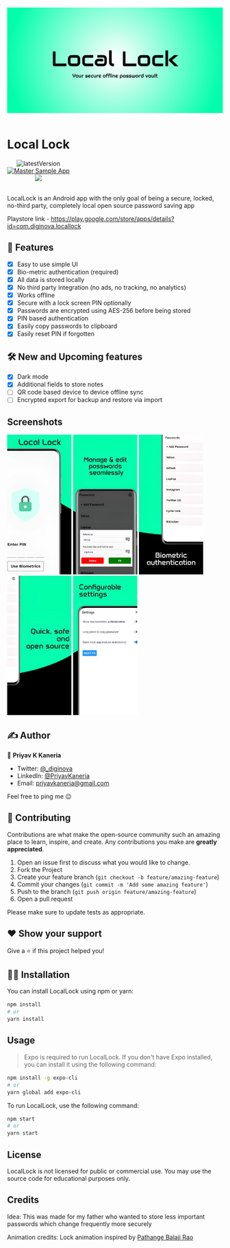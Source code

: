 ![LocalLock Screenshot](./assets/feature-graphic.png)

<div style="display: inline-block"  align="center">
<h1>Local Lock</h1>
<p>
<img src="https://img.shields.io/github/v/release/PriyavKaneria/LocalLock?style=for-the-badge" alt="latestVersion">
<br />
<!-- <a href="https://devlibrary.withgoogle.com/products/android/repos/">
<img src="https://img.shields.io/badge/" alt="DevLibrary">
</a> -->
 <a href="https://github.com/PriyavKaneria/LocalLock/releases/download/v0.6.1/application.apk">
<img src="https://img.shields.io/badge/Master-master?color=7885FF&label=Sample%20App&logo=android&style=for-the-badge" alt="Master Sample App">
</a>

<br />

<img src="https://hits.seeyoufarm.com/api/count/incr/badge.svg?url=https%3A%2F%2Fgithub.com%2FPriyavKaneria%2FLocalLock&count_bg=%2379C83D&title_bg=%23555555&icon=github.svg&icon_color=%23E7E7E7&title=hits&edge_flat=false"/>
</p>
</div>

LocalLock is an Android app with the only goal of being a secure, locked, no-third party, completely local open source password saving app

Playstore link - https://play.google.com/store/apps/details?id=com.diginova.locallock

## 🤩 Features

- [x] Easy to use simple UI
- [x] Bio-metric authentication (required)
- [x] All data is stored locally
- [x] No third party integration (no ads, no tracking, no analytics)
- [x] Works offline
- [x] Secure with a lock screen PIN optionally
- [x] Passwords are encrypted using AES-256 before being stored
- [x] PIN based authentication
- [x] Easily copy passwords to clipboard
- [x] Easily reset PIN if forgotten

## 🛠️ New and Upcoming features

- [x] Dark mode
- [x] Additional fields to store notes
- [ ] QR code based device to device offline sync
- [ ] Encrypted export for backup and restore via import

## Screenshots

<p float="left">
    <img src="./assets/ss1.jpg" width="150" />
    <img src="./assets/ss2.jpg" width="150" />
    <img src="./assets/ss3.jpg" width="150" />
    <img src="./assets/ss4.jpg" width="150" />
    <img src="./assets/ss5.jpg" width="150" />
</p>

## ✍️ Author

👤 **Priyav K Kaneria**

* Twitter: <a href="https://twitter.com/_diginova" target="_blank">@_diginova</a>
* LinkedIn: <a href="https://www.linkedin.com/in/priyavkaneria" target="_blank">@PriyavKaneria</a>
* Email: priyavkaneria@gmail.com

Feel free to ping me 😉

## 🤝 Contributing

Contributions are what make the open-source community such an amazing place to learn, inspire, and create. Any
contributions you make are **greatly appreciated**.

1. Open an issue first to discuss what you would like to change.
1. Fork the Project
1. Create your feature branch (`git checkout -b feature/amazing-feature`)
1. Commit your changes (`git commit -m 'Add some amazing feature'`)
1. Push to the branch (`git push origin feature/amazing-feature`)
1. Open a pull request

Please make sure to update tests as appropriate.

## ❤ Show your support

Give a ⭐️ if this project helped you!

## 🧑‍💻 Installation

You can install LocalLock using npm or yarn:

```bash
npm install
# or
yarn install
```

## Usage

> Expo is required to run LocalLock. If you don't have Expo installed, you can install it using the following command:

```bash
npm install -g expo-cli
# or
yarn global add expo-cli
```

To run LocalLock, use the following command:

```bash
npm start
# or
yarn start
```

## License

LocalLock is not licensed for public or commercial use. You may use the source code for educational purposes only.

## Credits

Idea: This was made for my father who wanted to store less important passwords which change frequently more securely

Animation credits: Lock animation inspired by [Pathange Balaji Rao](https://lottiefiles.com/balajirao)
